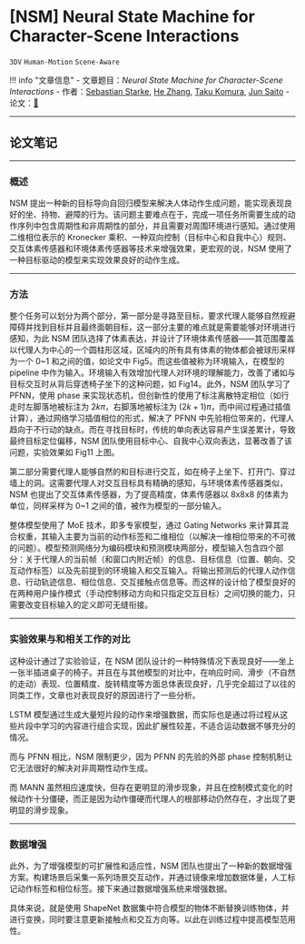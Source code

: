 # [NSM] Neural State Machine for Character-Scene Interactions

`3DV` `Human-Motion` `Scene-Aware`

!!! info "文章信息"
    - 文章题目：*Neural State Machine for Character-Scene Interactions*
    - 作者：[Sebastian Starke](https://dl.acm.org/profile/99659092204), [He Zhang](https://dl.acm.org/profile/99659524024), [Taku Komura](https://dl.acm.org/profile/81100019163), [Jun Saito](https://dl.acm.org/profile/82459144657)
    - 论文：[🔗](https://dl.acm.org/doi/10.1145/3355089.3356505)

---

## 论文笔记

---

### 概述

NSM 提出一种新的目标导向自回归模型来解决人体动作生成问题，能实现表现良好的坐、持物、避障的行为。该问题主要难点在于，完成一项任务所需要生成的动作序列中包含周期性和非周期性的部分，并且需要对周围环境进行感知。通过使用二维相位表示的 Kronecker 乘积、一种双向控制（目标中心和自我中心）规则、交互体素传感器和环境体素传感器等技术来增强效果，更宏观的说，NSM 使用了一种目标驱动的模型来实现效果良好的动作生成。

---

### 方法

整个任务可以划分为两个部分，第一部分是寻路至目标，要求代理人能够自然规避障碍并找到目标并且最终面朝目标，这一部分主要的难点就是需要能够对环境进行感知，为此 NSM 团队选择了体素表达，并设计了环境体素传感器——其范围覆盖以代理人为中心的一个圆柱形区域，区域内的所有具有体素的物体都会被球形采样为一个 0~1 和之间的值，如论文中 Fig5。而这些值被称为环境输入，在模型的 pipeline 中作为输入。环境输入有效增加代理人对环境的理解能力，改善了诸如与目标交互时从背后穿透椅子坐下的这种问题，如 Fig14。此外，NSM 团队学习了 PFNN，使用 phase 来实现状态机，但创新性的使用了标注离散特定相位（如行走时左脚落地被标注为 $2k\pi$，右脚落地被标注为 $(2k+1)\pi$，而中间过程通过插值计算），通过网络学习插值相位的形式，解决了 PFNN 中先验相位带来的，代理人趋向于不行动的缺点。而在寻找目标时，传统的单向表达容易产生误差累计，导致最终目标定位偏移，NSM 团队使用目标中心、自我中心双向表达，显著改善了该问题，实验效果如 Fig11 上图。

第二部分需要代理人能够自然的和目标进行交互，如在椅子上坐下、打开门、穿过墙上的洞。这需要代理人对交互目标具有精确的感知，与环境体素传感器类似，NSM 也提出了交互体素传感器，为了提高精度，体素传感器以 8x8x8 的体素为单位，同样采样为 0~1 之间的值，被作为模型的一部分输入。

整体模型使用了 MoE 技术，即多专家模型，通过 Gating Networks 来计算其混合权重，其输入主要为当前的动作标签和二维相位（以解决一维相位带来的不可微的问题）。模型预测网络分为编码模块和预测模块两部分，模型输入包含四个部分：关于代理人的当前帧（和窗口内附近帧）的信息、目标信息（位置、朝向、交互动作标签）以及先前提到的环境输入和交互输入。将输出预测后的代理人动作信息、行动轨迹信息、相位信息、交互接触点信息等。而这样的设计给了模型良好的在两种用户操作模式（手动控制移动方向和只指定交互目标）之间切换的能力，只需要改变目标输入的定义即可无缝衔接。

---

### 实验效果与和相关工作的对比

这种设计通过了实验验证，在 NSM 团队设计的一种特殊情况下表现良好——坐上一张半插进桌子的椅子。并且在与其他模型的对比中，在响应时间、滑步（不自然的走动）表现、位置精度、旋转精度等方面总体表现良好，几乎完全超过了以往的同类工作，文章也对表现良好的原因进行了一些分析。

LSTM 模型通过生成大量短片段的动作来增强数据，而实际也是通过将过程从这些片段中学习的内容进行组合实现，因此扩展性较差，不适合运动数据不够充分的情况。

而与 PFNN 相比，NSM 限制更少，因为 PFNN 的先验的外部 phase 控制机制让它无法很好的解决对非周期性动作生成。

而 MANN 虽然相应速度快，但存在更明显的滑步现象，并且在控制模式变化的时候动作十分僵硬，而正是因为动作僵硬而代理人的根部移动仍然存在，才出现了更明显的滑步现象。

---

### 数据增强

此外，为了增强模型的可扩展性和适应性，NSM 团队也提出了一种新的数据增强方案。构建场景后采集一系列场景交互动作，并通过镜像来增加数据体量，人工标记动作标签和相位标签。接下来通过数据增强系统来增强数据。

具体来说，就是使用 ShapeNet 数据集中符合模型的物体不断替换训练物体，并进行变换，同时要注意更新接触点和交互方向等。以此在训练过程中提高模型范用性。

